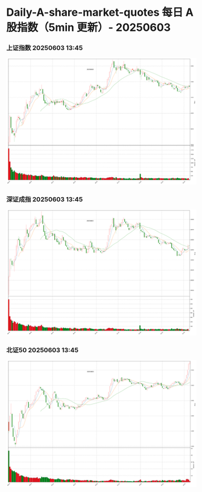 
# Daily-A-share-market-quotes 每日 A 股指数（5min 更新）- 20250603

### 上证指数 20250603 13:45
![](./fig/2025/6/20250603-sh000001.png)

### 深证成指 20250603 13:45
![](./fig/2025/6/20250603-sz399001.png)

### 北证50 20250603 13:45
![](./fig/2025/6/20250603-bj899050.png)
